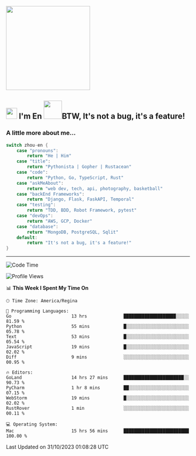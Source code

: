 <img align='center' src="https://media.giphy.com/media/GP1TJJSV4Ys1r64q2A/giphy.gif" width="230">

<h2><img src="https://emojis.slackmojis.com/emojis/images/1531849430/4246/blob-sunglasses.gif?1531849430" width="30"/> I'm En <img src="https://media.giphy.com/media/12oufCB0MyZ1Go/giphy.gif" width="50">BTW, It's not a bug, it's a feature!</h2>


<!-- <img align='right' src="https://media.giphy.com/media/M9gbBd9nbDrOTu1Mqx/giphy.gif" width="230"> -->


### A little more about me... 
<!--
```javascript
const zhou-en = {
    pronouns: "He" | "Him",
    title: "Pythonista" | "Gopher" | "Rustacean",
    code: ["Python", "Go", "Rust", "TypeScript"],
    askMeAbout: ["web dev", "tech", "app dev", "photography"],
    technologies: {
        backEnd: {
            python: ["Django", "Flask", "FaskAPI"],
            go: []
        },
        scraping: ["selenium", "scrapy", "spider"],
        testing: ["Robot Framework"],
        devOps: ["AWS", "Docker", "GCP", "Nginx"],
        databases: ["mongo", "postgresql", "sqlite"],
        misc: ["Firebase", "Heroku"]
    },
    architecture: ["Event Driven Architecture", "Microservices"],
    currentFocus: ["Temporal", "Rust"],
    funFact: "It's not a bug, it's a feature!"
};
```
  -->

```go
switch zhou-en {
    case "pronouns":
        return "He | Him"
    case "title":
        return "Pythonista | Gopher | Rustacean"
    case "code":
        return "Python, Go, TypeScript, Rust"
    case "askMeAbout":
        return "web dev, tech, api, photography, basketball"
    case "backEnd Frameworks":
        return "Django, Flask, FaskAPI, Temporal"
    case "testing":
        return "TDD, BDD, Robot Framework, pytest"
    case "devOps":
        return "AWS, GCP, Docker"
    case "database":
        return "MongoDB, PostgreSQL, Sqlit"
    default:
        return "It's not a bug, it's a feature!"
}
```




---
<!--START_SECTION:waka-->
![Code Time](http://img.shields.io/badge/Code%20Time-1%2C036%20hrs%2047%20mins-blue)

![Profile Views](http://img.shields.io/badge/Profile%20Views-0-blue)

📊 **This Week I Spent My Time On** 

```text
🕑︎ Time Zone: America/Regina

💬 Programming Languages: 
Go                       13 hrs              ████████████████████░░░░░   81.59 % 
Python                   55 mins             █░░░░░░░░░░░░░░░░░░░░░░░░   05.78 % 
Text                     53 mins             █░░░░░░░░░░░░░░░░░░░░░░░░   05.54 % 
JavaScript               19 mins             █░░░░░░░░░░░░░░░░░░░░░░░░   02.02 % 
Diff                     9 mins              ░░░░░░░░░░░░░░░░░░░░░░░░░   00.95 % 

🔥 Editors: 
GoLand                   14 hrs 27 mins      ███████████████████████░░   90.73 % 
PyCharm                  1 hr 8 mins         ██░░░░░░░░░░░░░░░░░░░░░░░   07.15 % 
WebStorm                 19 mins             █░░░░░░░░░░░░░░░░░░░░░░░░   02.02 % 
RustRover                1 min               ░░░░░░░░░░░░░░░░░░░░░░░░░   00.11 % 

💻 Operating System: 
Mac                      15 hrs 56 mins      █████████████████████████   100.00 % 
```


 Last Updated on 31/10/2023 01:08:28 UTC
<!--END_SECTION:waka-->
